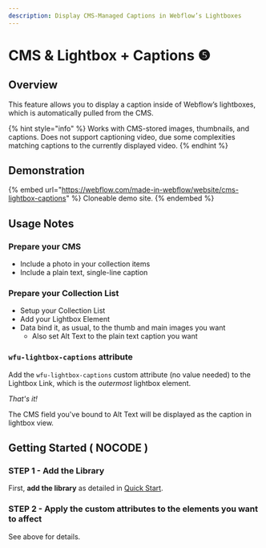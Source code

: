 ```yaml
---
description: Display CMS-Managed Captions in Webflow’s Lightboxes
---
```


# CMS & Lightbox + Captions ❺

## Overview <a href="#display-captions-in-webflows-lightboxes" id="display-captions-in-webflows-lightboxes"></a>

This feature allows you to display a caption inside of Webflow’s lightboxes, which is automatically pulled from the CMS.

{% hint style="info" %}
Works with CMS-stored images, thumbnails, and captions. Does not support captioning video, due some complexities matching captions to the currently displayed video.
{% endhint %}

## Demonstration

{% embed url="https://webflow.com/made-in-webflow/website/cms-lightbox-captions" %}
Cloneable demo site.
{% endembed %}

## Usage Notes <a href="#usage-notes" id="usage-notes"></a>

### Prepare your CMS <a href="#prepare-your-cms" id="prepare-your-cms"></a>

* Include a photo in your collection items
* Include a plain text, single-line caption

### Prepare your Collection List <a href="#prepare-your-collection-list" id="prepare-your-collection-list"></a>

* Setup your Collection List
* Add your Lightbox Element
* Data bind it, as usual, to the thumb and main images you want
  * Also set Alt Text to the plain text caption you want

### `wfu-lightbox-captions` attribute <a href="#wfu-lightbox-captions-attribute" id="wfu-lightbox-captions-attribute"></a>

Add the `wfu-lightbox-captions` custom attribute (no value needed) to the Lightbox Link, which is the _outermost_ lightbox element.

_That's it!_&#x20;

The CMS field you've bound to Alt Text will be displayed as the caption in lightbox view.

## Getting Started ( NOCODE ) <a href="#getting-started-nocode" id="getting-started-nocode"></a>

### STEP 1 - Add the Library <a href="#step-1---add-the-library" id="step-1---add-the-library"></a>

First, **add the library** as detailed in [Quick Start](../quick-start-or-sa5-elements.md).

### STEP 2 - Apply the custom attributes to the elements you want to affect <a href="#step-2---apply-the-custom-attributes-to-the-elements-you-want-to-affect" id="step-2---apply-the-custom-attributes-to-the-elements-you-want-to-affect"></a>

See above for details.





